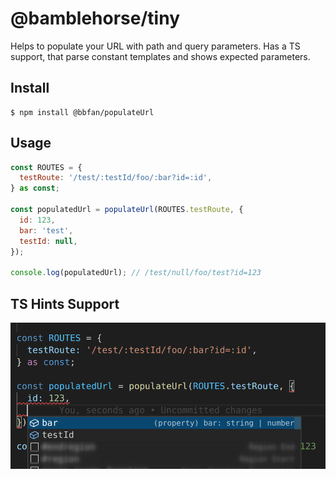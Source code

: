# @bamblehorse/tiny

Helps to populate your URL with path and query parameters.
Has a TS support, that parse constant templates and shows expected parameters.

## Install

```
$ npm install @bbfan/populateUrl
```

## Usage

```js
const ROUTES = {
  testRoute: '/test/:testId/foo/:bar?id=:id',
} as const;

const populatedUrl = populateUrl(ROUTES.testRoute, {
  id: 123,
  bar: 'test',
  testId: null,
});

console.log(populatedUrl); // /test/null/foo/test?id=123
```

## TS Hints Support

![plot](./assets/ts-type-support.png)




